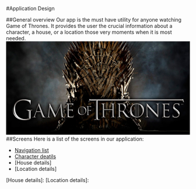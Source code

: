 #Application Design

##General overview
Our app is the must have utility for anyone watching Game of Thrones. It provides the user the crucial information about a character, a house, or a location those very moments when it is most needed.
![GameOfThrones](game-of-thrones-logo.jpeg)
##Screens
Here is a list of the screens in our application:

* [Navigation list]
* [Character deatils]
* [House details]
* [Location details]


[Navigation list]:NAVIGATION_LIST.md
[Character deatils]:CHARACTER_DETAILS.md
[House details]:
[Location details]: